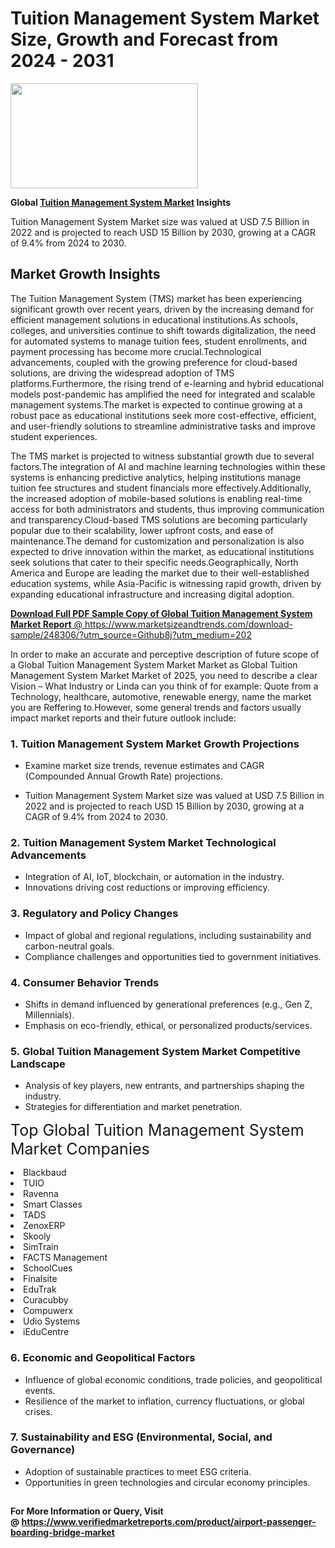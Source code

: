 <H1>Tuition Management System Market Size, Growth and Forecast from 2024 - 2031</H1><img class="aligncenter size-medium wp-image-584254" src="https://thirdeyenews.in/wp-content/uploads/2024/09/Global-Market-Research-300x168.jpeg" alt="" width="300" height="168" /><p><strong>Global&nbsp;<a href="https://www.marketsizeandtrends.com/download-sample/248306/?utm_source=Github8j?utm_medium=202">Tuition Management System Market</a> Insights</strong></p><p>Tuition Management System Market size was valued at USD 7.5 Billion in 2022 and is projected to reach USD 15 Billion by 2030, growing at a CAGR of 9.4% from 2024 to 2030.</p><p><h2>Market Growth Insights</h2> <p>The Tuition Management System (TMS) market has been experiencing significant growth over recent years, driven by the increasing demand for efficient management solutions in educational institutions.As schools, colleges, and universities continue to shift towards digitalization, the need for automated systems to manage tuition fees, student enrollments, and payment processing has become more crucial.Technological advancements, coupled with the growing preference for cloud-based solutions, are driving the widespread adoption of TMS platforms.Furthermore, the rising trend of e-learning and hybrid educational models post-pandemic has amplified the need for integrated and scalable management systems.The market is expected to continue growing at a robust pace as educational institutions seek more cost-effective, efficient, and user-friendly solutions to streamline administrative tasks and improve student experiences.</p> <p><a href="#"></a></p> <p>The TMS market is projected to witness substantial growth due to several factors.The integration of AI and machine learning technologies within these systems is enhancing predictive analytics, helping institutions manage tuition fee structures and student financials more effectively.Additionally, the increased adoption of mobile-based solutions is enabling real-time access for both administrators and students, thus improving communication and transparency.Cloud-based TMS solutions are becoming particularly popular due to their scalability, lower upfront costs, and ease of maintenance.The demand for customization and personalization is also expected to drive innovation within the market, as educational institutions seek solutions that cater to their specific needs.Geographically, North America and Europe are leading the market due to their well-established education systems, while Asia-Pacific is witnessing rapid growth, driven by expanding educational infrastructure and increasing digital adoption.<p><a href="#"></p><p><span class=""><strong>Download Full PDF Sample Copy of Global Tuition Management System Market Report</strong> @ <a href="https://www.marketsizeandtrends.com/download-sample/248306/?utm_source=Github8j?utm_medium=202" target="_blank">https://www.marketsizeandtrends.com/download-sample/248306/?utm_source=Github8j?utm_medium=202</a></span></p><p>In order to make an accurate and perceptive description of future scope of a Global&nbsp;Tuition Management System Market Market as Global&nbsp;Tuition Management System Market Market of 2025, you need to describe a clear Vision &ndash; What Industry or Linda can you think of for example: Quote from a Technology, healthcare, automotive, renewable energy, name the market you are Reffering to.However, some general trends and factors usually impact market reports and their future outlook include:</p><h3>1.&nbsp;<strong>Tuition Management System Market Growth Projections</strong></h3><ul><li>Examine market size trends, revenue estimates and CAGR (Compounded Annual Growth Rate) projections.</li><li><p>Tuition Management System Market size was valued at USD 7.5 Billion in 2022 and is projected to reach USD 15 Billion by 2030, growing at a CAGR of 9.4% from 2024 to 2030.</p></li></ul><h3>2.&nbsp;<strong>Tuition Management System Market Technological Advancements</strong></h3><ul><li>Integration of AI, IoT, blockchain, or automation in the industry.</li><li>Innovations driving cost reductions or improving efficiency.</li></ul><h3>3.&nbsp;<strong>Regulatory and Policy Changes</strong></h3><ul><li>Impact of global and regional regulations, including sustainability and carbon-neutral goals.</li><li>Compliance challenges and opportunities tied to government initiatives.</li></ul><h3>4.&nbsp;<strong>Consumer Behavior Trends</strong></h3><ul><li>Shifts in demand influenced by generational preferences (e.g., Gen Z, Millennials).</li><li>Emphasis on eco-friendly, ethical, or personalized products/services.</li></ul><h3>5.&nbsp;<strong>Global Tuition Management System Market Competitive Landscape</strong></h3><ul><li>Analysis of key players, new entrants, and partnerships shaping the industry.</li><li>Strategies for differentiation and market penetration.</li></ul><p data-pm-slice="1 1 []"><span style="color: inherit; font-family: inherit; font-size: 25px;">Top Global Tuition Management System Market Companies</span></p><div class="" data-test-id=""><p><li>Blackbaud</li><li> TUIO</li><li> Ravenna</li><li> Smart Classes</li><li> TADS</li><li> ZenoxERP</li><li> Skooly</li><li> SimTrain</li><li> FACTS Management</li><li> SchoolCues</li><li> Finalsite</li><li> EduTrak</li><li> Curacubby</li><li> Compuwerx</li><li> Udio Systems</li><li> iEduCentre</li></p></div><h3>6.&nbsp;<strong>Economic and Geopolitical Factors</strong></h3><ul><li>Influence of global economic conditions, trade policies, and geopolitical events.</li><li>Resilience of the market to inflation, currency fluctuations, or global crises.</li></ul><h3>7.&nbsp;<strong>Sustainability and ESG (Environmental, Social, and Governance)</strong></h3><ul><li>Adoption of sustainable practices to meet ESG criteria.</li><li>Opportunities in green technologies and circular economy principles.</li></ul><h2><strong style="font-size: 14px;">For More Information or Query, Visit @&nbsp;</strong><a style="background-color: #ffffff; font-size: 14px;" href="https://www.marketsizeandtrends.com/report/tuition-management-system-market/" target="_blank">https://www.verifiedmarketreports.com/product/airport-passenger-boarding-bridge-market</a></h2>